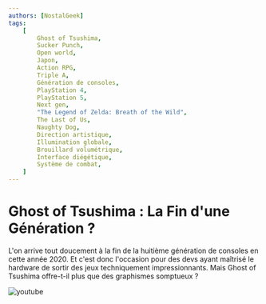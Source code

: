 ```yaml
---
authors: [NostalGeek]
tags:
    [
        Ghost of Tsushima,
        Sucker Punch,
        Open world,
        Japon,
        Action RPG,
        Triple A,
        Génération de consoles,
        PlayStation 4,
        PlayStation 5,
        Next gen,
        "The Legend of Zelda: Breath of the Wild",
        The Last of Us,
        Naughty Dog,
        Direction artistique,
        Illumination globale,
        Brouillard volumétrique,
        Interface diégétique,
        Système de combat,
    ]
---
```


# Ghost of Tsushima : La Fin d'une Génération ?

L'on arrive tout doucement à la fin de la huitième génération de consoles en cette année 2020. Et c'est donc l'occasion pour des devs ayant maîtrisé le hardware de sortir des jeux techniquement impressionnants. Mais Ghost of Tsushima offre-t-il plus que des graphismes somptueux ?


![youtube](https://www.youtube.com/watch?v=L3LW_XiWUII)
